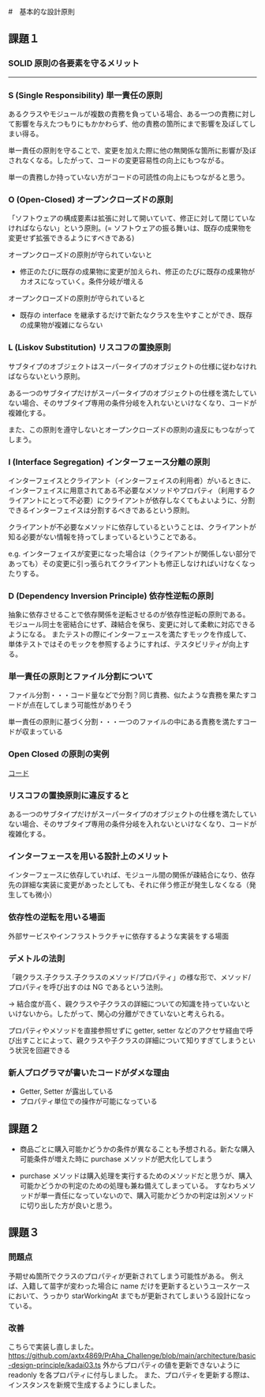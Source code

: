 #　基本的な設計原則

## 課題１

### SOLID 原則の各要素を守るメリット

---

### S (Single Responsibility) 単一責任の原則

あるクラスやモジュールが複数の責務を負っている場合、ある一つの責務に対して影響を与えたつもりにもかかわらず、他の責務の箇所にまで影響を及ぼしてしまい得る。

単一責任の原則を守ることで、変更を加えた際に他の無関係な箇所に影響が及ぼされなくなる。したがって、コードの変更容易性の向上にもつながる。

単一の責務しか持っていない方がコードの可読性の向上にもつながると思う。

### O (Open-Closed) オープンクローズドの原則

「ソフトウェアの構成要素は拡張に対して開いていて、修正に対して閉じていなければならない」という原則。(= ソフトウェアの振る舞いは、既存の成果物を変更せず拡張できるようにすべきである)

オープンクローズドの原則が守られていないと

- 修正のたびに既存の成果物に変更が加えられ、修正のたびに既存の成果物がカオスになっていく。条件分岐が増える

オープンクローズドの原則が守られていると

- 既存の interface を継承するだけで新たなクラスを生やすことができ、既存の成果物が複雑にならない

### L (Liskov Substitution) リスコフの置換原則

サブタイプのオブジェクトはスーパータイプのオブジェクトの仕様に従わなければならないという原則。

ある一つのサブタイプだけがスーパータイプのオブジェクトの仕様を満たしていない場合、そのサブタイプ専用の条件分岐を入れないといけなくなり、コードが複雑化する。

また、この原則を遵守しないとオープンクローズドの原則の違反にもつながってしまう。

### I (Interface Segregation) インターフェース分離の原則

インターフェイスとクライアント（インターフェイスの利用者）がいるときに、インターフェイスに用意されてある不必要なメソッドやプロパティ（利用するクライアントにとって不必要）にクライアントが依存しなくてもよいように、分割できるインターフェイスは分割するべきであるという原則。

クライアントが不必要なメソッドに依存しているということは、クライアントが知る必要がない情報を持ってしまっているということである。

e.g. インターフェイスが変更になった場合は（クライアントが関係しない部分であっても）その変更に引っ張られてクライアントも修正しなければいけなくなったりする。

### D (Dependency Inversion Principle) 依存性逆転の原則

抽象に依存させることで依存関係を逆転させるのが依存性逆転の原則である。
モジュール同士を密結合にせず、疎結合を保ち、変更に対して柔軟に対応できるようになる。
またテストの際にインターフェースを満たすモックを作成して、単体テストではそのモックを参照するようにすれば、テスタビリティが向上する。

### 単一責任の原則とファイル分割について

ファイル分割・・・コード量などで分割？同じ責務、似たような責務を果たすコードが点在してしまう可能性がありそう

単一責任の原則に基づく分割・・・一つのファイルの中にある責務を満たすコードが収まっている

### Open Closed の原則の実例

[コード](https://www.typescriptlang.org/play?ssl=12&ssc=1&pln=13&pc=1#code/KYOwrgtgBA4gTgQwCbCgbwFBSgQQHI4AyAmgMoAqUAvFAEQ4gIA2AngM4AutANFlAMIB5PKQCqhcvko1a-APYg2YJhwQguvAL4YMAS3XA4AMwQBjVAFEIAByZyWwVJmwBzRCgBcsd8ADcfNmYEOBYvcAgAI0N-bFNmU2UEDmAAIQUwNi8ACgBKagA+KHCouH9tDFMmBDY2AQUlFTUOKF0bJmAIUA5aq1t7R3Q+azhdADck1BThUVIAfSELADFFgEl+FYs8aSgAZhioN2RUGngjgDohEXFJLf8+U3qOODBTDjk4LOswCKZdUyhAlUQmFICU8mhyrF4olkmlwGxcoNsNg4MAOGA4CAoBwABa6NhnQHBFhQABU2LxBKmeBm80ES1W6025H22nKlWqtQYzHYzVatg6XR6bX6TiGI3GySg1NpC2Waw2W2oUAATPtDihlacUGd8EQyCydLFHs9Xu9Pt9fv8icCiqDDODIVA4kwElVYekEeC+Ci0Risbj8YSgiEyRSgzK5nLGYrDdg2ToOTVpZ6ALJqBAuQxI53Q93ALIdPoOYCZKC9OwlgDaAF1vcioKj0ZioEXK44CaikC8C1k3qomNxWyKS3kqIVnA3G36W-3mFAANTD4uOM4ut0TOEZXL7eNDgAMOVZGHZj2X7dLyqrIGAAHdcIxWJwsgBGfeHoc3+-yRTKVTqLIVXfHJPzvB8eWfF8AFZDxrO4HkUZoIjTDMszgZUvxTeF00YNCdwqeo5HaM47BcLJkOw1DDDXPMJkLEcOxyI8gA)

### リスコフの置換原則に違反すると

ある一つのサブタイプだけがスーパータイプのオブジェクトの仕様を満たしていない場合、そのサブタイプ専用の条件分岐を入れないといけなくなり、コードが複雑化する。

### インターフェースを用いる設計上のメリット

インターフェースに依存していれば、モジュール間の関係が疎結合になり、依存先の詳細な実装に変更があったとしても、それに伴う修正が発生しなくなる（発生しても微小）

### 依存性の逆転を用いる場面

外部サービスやインフラストラクチャに依存するような実装をする場面

### デメトルの法則

「親クラス.子クラス.子クラスのメソッド/プロパティ」の様な形で、メソッド/プロパティを呼び出すのは NG であるという法則。

→ 結合度が高く、親クラスや子クラスの詳細についての知識を持っていないといけないから。したがって、関心の分離ができていないと考えられる。

プロパティやメソッドを直接参照せずに getter, setter などのアクセサ経由で呼び出すことによって、親クラスや子クラスの詳細について知りすぎてしまうという状況を回避できる

### 新人プログラマが書いたコードがダメな理由

- Getter, Setter が露出している
- プロパティ単位での操作が可能になっている

## 課題２

- 商品ごとに購入可能かどうかの条件が異なることも予想される。新たな購入可能条件が増えた時に purchase メソッドが肥大化してしまう

- purchase メソッドは購入処理を実行するためのメソッドだと思うが、購入可能かどうかの判定のための処理も兼ね備えてしまっている。
  すなわちメソッドが単一責任になっていないので、購入可能かどうかの判定は別メソッドに切り出した方が良いと思う。

## 課題３

### 問題点

予期せぬ箇所でクラスのプロパティが更新されてしまう可能性がある。
例えば、入籍して苗字が変わった場合に name だけを更新するというユースケースにおいて、うっかり starWorkingAt までもが更新されてしまいうる設計になっている。

### 改善

こちらで実装し直しました。
https://github.com/axtx4869/PrAha_Challenge/blob/main/architecture/basic-design-principle/kadai03.ts
外からプロパティの値を更新できないように readonly を各プロパティに付与しました。
また、プロパティを更新する際は、インスタンスを新規で生成するようにしました。
